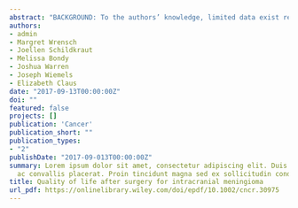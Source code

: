```yaml
---
abstract: "BACKGROUND: To the authors’ knowledge, limited data exist regarding long-term quality of life (QOL) for patients diagnosed with intracranial meningioma. METHODS: The data in the current study concerned 1722 meningioma cases diagnosed among residents of Connecticut, Massachusetts, California, Texas, and North Carolina from May 1, 2006 through March 14, 2013, and 1622 controls who were frequency matched to the cases by age, sex, and geography. These individuals were participants in a large, population-based,case-control study. Telephone interviews were used to collect data regarding QOL at the time of initial diagnosis or contact, using the Medical Outcomes Study Short-Form 36 Health Survey. QOL outcomes were compared by case/control status. RESULTS: Patients diagnosed with meningioma reported levels of physical, emotional, and mental health functioning below those reported in a general healthy population. Case participants and controls differed most significantly with regard to the domains of Physical and Social Functioning, Role-Physical, Role-Emotional, and Vitality.CONCLUSIONS:In the current study, patients with meningioma experienced statistically  significant  decreases  in  QOL  compared  with  healthy  controls  of  a  similar  demographic  breakdown,  although  these differences were found to vary in clinical significance."
authors:
- admin
- Margret Wrensch
- Joellen Schildkraut
- Melissa Bondy
- Joshua Warren
- Joseph Wiemels
- Elizabeth Claus
date: "2017-09-13T00:00:00Z"
doi: ""
featured: false
projects: []
publication: 'Cancer'
publication_short: ""
publication_types:
- "2"
publishDate: "2017-09-013T00:00:00Z"
summary: Lorem ipsum dolor sit amet, consectetur adipiscing elit. Duis posuere tellus
  ac convallis placerat. Proin tincidunt magna sed ex sollicitudin condimentum.
title: Quality of life after surgery for intracranial meningioma
url_pdf: https://onlinelibrary.wiley.com/doi/epdf/10.1002/cncr.30975
---
```


